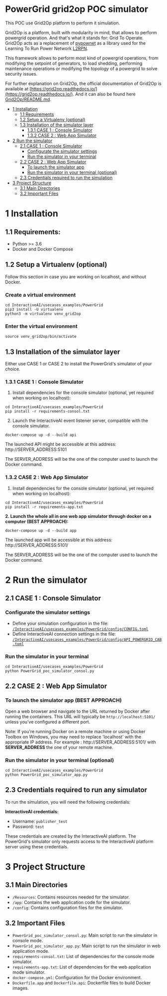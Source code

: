 # PowerGrid grid2op POC simulator

This POC use Grid2Op platform to perform it simulation.

Grid2Op is a platform, built with modularity in mind, that allows to perform powergrid operation.
And that's what it stands for: Grid To Operate.
Grid2Op acts as a replacement of [pypownet](https://github.com/MarvinLer/pypownet) 
as a library used for the Learning To Run Power Network [L2RPN](https://l2rpn.chalearn.org/). 

This framework allows to perform most kind of powergrid operations, from modifying the setpoint of generators,
to load shedding, performing maintenance operations or modifying the *topology* of a powergrid
to solve security issues.

For further explanation on Grid2Op, the official documentation of Grid2Op is available at [https://grid2op.readthedocs.io/](https://grid2op.readthedocs.io/).
And it can also be found here [Grid2Op/README.md](Grid2Op/README.md).

*   [1 Installation](#1-installation)
    *   [1.1 Requirements](#11-requirements)
    *   [1.2 Setup a Virtualenv (optional)](#12-setup-a-virtualenv-optional)
    *   [1.3 Installation of the simulator layer](#13-installation-of-the-simulator-layer)
        *   [1.3.1 CASE 1 : Console Simulator](#131-case-1--console-simulator)
        *   [1.3.2 CASE 2 : Web App Simulator](#132-case-2--web-app-simulator)
*   [2 Run the simulator](#2-run-the-simulator)
    *   [2.1 CASE 1 : Console Simulator](#21-case-1--console-simulator)
        *   [Configurate the simulator settings](#configurate-the-simulator-settings)
        *   [Run the simulator in your terminal](#run-the-simulator-in-your-terminal)
    *   [2.2 CASE 2 : Web App Simulator](#22-case-2--web-app-simulator)
        *   [To launch the simulator app](#to-launch-the-simulator-app)
        *   [Run the simulator in your terminal (optional)](#run-the-simulator-in-your-terminal-optional)
    *   [2.3 Credentials required to run the simulation](#23-credentials-required-to-run-the-simulation)
*   [3 Project Structure](#3-project-structure)
    *   [3.1 Main Directories](#31-main-directories)
    *   [3.2 Important Files](#32-important-files)


# 1 Installation
## 1.1 Requirements:
* Python >= 3.6
* Docker and Docker Compose

## 1.2 Setup a Virtualenv (optional)
Follow this section in case you are working on localhost, and without Docker.

### Create a virtual environment 
```commandline
cd InteractiveAI/usecases_examples/PowerGrid
pip3 install -U virtualenv
python3 -m virtualenv venv_grid2op
```

### Enter the virtual environment
```commandline
source venv_grid2op/bin/activate
```

## 1.3 Installation of the simulator layer
Either use CASE 1 or CASE 2 to install the PowerGrid's simulator of your choice.


### 1.3.1 CASE 1 : Console Simulator

1. Install dependencies for the console simulator (optional, yet required when working on localhost):

```commandline
cd InteractiveAI/usecases_examples/PowerGrid
pip install -r requirements-consol.txt
```

2. Launch the InteractiveAI event listener server, compatible with the console simulator.

```commandline
docker-compose up -d --build api
```

The launched API might be accessible at this address: 
http://SERVER_ADDRESS:5101

The SERVER_ADDRESS will be the one of the computer used to launch the Docker command.

### 1.3.2 CASE 2 : Web App Simulator

1. Install dependencies for the console simulator (optional, yet required when working on localhost):

```commandline
cd InteractiveAI/usecases_examples/PowerGrid
pip install -r requirements-app.txt
```

**2. Launch the whole all in one web app simulator through docker on a computer (BEST APPROACH):** 

```commandline
docker-compose up -d --build app
```

The launched app will be accessible at this address: 
http://SERVER_ADDRESS:5101/

The SERVER_ADDRESS will be the one of the computer used to launch the Docker command.

# 2 Run the simulator

## 2.1 CASE 1 : Console Simulator

### Configurate the simulator settings
* Define your simulation configuration in the file: [`/InteractiveAI/usecases_examples/PowerGrid/config/CONFIG.toml`](/usecases_examples/PowerGrid/config/CONFIG.toml)
* Define InteractiveAI connection settings in the file: [`/InteractiveAI/usecases_examples/PowerGrid/config/API_POWERGRID_CAB.toml`](/usecases_examples/PowerGrid/config/API_POWERGRID_CAB.toml)

### Run the simulator in your terminal
```commandline
cd InteractiveAI/usecases_examples/PowerGrid
python PowerGrid_poc_simulator_consol.py
```

## 2.2 CASE 2 : Web App Simulator

### To launch the simulator app (BEST APPROACH)
Open a web browser and navigate to the URL returned by Docker after running the containers. 
This URL will typically be `http://localhost:5101/` unless you've configured a different port.

Note: If you're running Docker on a remote machine or using Docker Toolbox on Windows, 
you may need to replace 'localhost' with the appropriate IP address.
For example : http://SERVER_ADDRESS:5101/  with **SERVER_ADDRESS** the one of your remote machine.

### Run the simulator in your terminal (optional)
```commandline
cd InteractiveAI/usecases_examples/PowerGrid
python PowerGrid_poc_simulator_app.py
```

## 2.3 Credentials required to run any simulator

To run the simulation, you will need the following credentials:

**InteractiveAI credentials:**
   - Username: `publisher_test`
   - Password: `test`

These credentials are created by the InteractiveAI platform. The PowerGrid's simulator only requests access to the InteractiveAI platform server using these credentials.


# 3 Project Structure

## 3.1 Main Directories

- `/Resources`: Contains resources needed for the simulator.
- `/app`: Contains the web application code for the simulator.
- `/config`: Contains configuration files for the simulator.

## 3.2 Important Files

- `PowerGrid_poc_simulator_consol.py`: Main script to run the simulator in console mode.
- `PowerGrid_poc_simulator_app.py`: Main script to run the simulator in web application mode.
- `requirements-consol.txt`: List of dependencies for the console mode simulator.
- `requirements-app.txt`: List of dependencies for the web application mode simulator.
- `docker-compose.yml`: Configuration for the Docker environment.
- `Dockerfile.app` and `Dockerfile.api`: Dockerfile files to build Docker images.